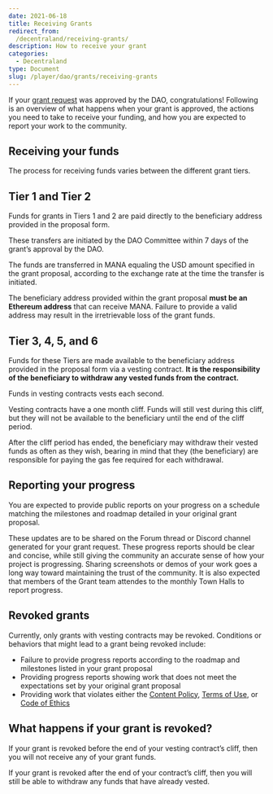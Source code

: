 ```yaml
---
date: 2021-06-18
title: Receiving Grants
redirect_from:
  /decentraland/receiving-grants/
description: How to receive your grant
categories:
  - Decentraland
type: Document
slug: /player/dao/grants/receiving-grants
---
```



If your [grant request](/player/general/dao/overview/community-grants) was approved by the DAO, congratulations! Following is an overview of what happens when your grant is approved, the actions you need to take to receive your funding, and how you are expected to report your work to the community.


## Receiving your funds

The process for receiving funds varies between the different grant tiers.

## Tier 1 and Tier 2

Funds for grants in Tiers 1 and 2 are paid directly to the beneficiary address provided in the proposal form.

These transfers are initiated by the DAO Committee within 7 days of the grant’s approval by the DAO.

The funds are transferred in MANA equaling the USD amount specified in the grant proposal, according to the exchange rate at the time the transfer is initiated.

The beneficiary address provided within the grant proposal **must be an Ethereum address** that can receive MANA. Failure to provide a valid address may result in the irretrievable loss of the grant funds.

## Tier 3, 4, 5, and 6

Funds for these Tiers are made available to the beneficiary address provided in the proposal form via a vesting contract. **It is the responsibility of the beneficiary to withdraw any vested funds from the contract.**

Funds in vesting contracts vests each second.

Vesting contracts have a one month cliff. Funds will still vest during this cliff, but they will not be available to the beneficiary until the end of the cliff period.

After the cliff period has ended, the beneficiary may withdraw their vested funds as often as they wish, bearing in mind that they (the beneficiary) are responsible for paying the gas fee required for each withdrawal.

## Reporting your progress

You are expected to provide public reports on your progress on a schedule matching the milestones and roadmap detailed in your original grant proposal. 

These updates are to be shared on the Forum thread or Discord channel generated for your grant request. These progress reports should be clear and concise, while still giving the community an accurate sense of how your project is progressing. Sharing screenshots or demos of your work goes a long way toward maintaining the trust of the community. It is also expected that members of the Grant team attendes to the monthly Town Halls to report progress. 

## Revoked grants

Currently, only grants with vesting contracts may be revoked. Conditions or behaviors that might lead to a grant being revoked include:

*   Failure to provide progress reports according to the roadmap and milestones listed in your grant proposal
*   Providing progress reports showing work that does not meet the expectations set by your original grant proposal
*   Providing work that violates either the [Content Policy](https://decentraland.org/content), [Terms of Use](https://decentraland.org/terms), or [Code of Ethics](https://decentraland.org/ethics)

## What happens if your grant is revoked?

If your grant is revoked before the end of your vesting contract’s cliff, then you will not receive any of your grant funds.

If your grant is revoked after the end of your contract’s cliff, then you will still be able to withdraw any funds that have already vested.
